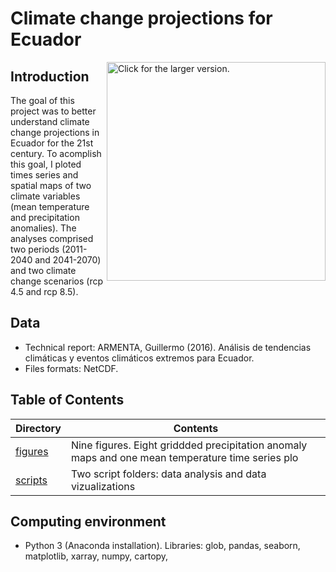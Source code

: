 # Climate change projections for Ecuador

<a href="https://drive.google.com/uc?export=view&id=1gu-YU5yUHHQOmuCr2h9YGyZ1G3m-kCXP">
  <img src="https://drive.google.com/uc?export=view&id=1gu-YU5yUHHQOmuCr2h9YGyZ1G3m-kCXP" style="width: 350px; max-width: 100%; 
  height: auto" align="right" title="Click for the larger version." /></a>

## Introduction

The goal of this project was to better understand climate change projections in Ecuador for the 21st century. 
To acomplish this goal, I ploted times series and spatial maps of two climate variables (mean temperature and precipitation anomalies). 
The analyses comprised two periods (2011-2040 and 2041-2070) and two climate change scenarios (rcp 4.5 and rcp 8.5).

## Data

* Technical report: ARMENTA, Guillermo (2016). Análisis de tendencias climáticas y eventos climáticos extremos para Ecuador.
* Files formats: NetCDF.

## Table of Contents

Directory | Contents 
------------ | ------------- 
[figures](https://github.com/DanielPazminoV/geospatial_analysis/tree/main/climate_projections_ecuador/figures) | Nine figures. Eight griddded precipitation anomaly maps and one mean temperature time series plo              
[scripts](https://github.com/DanielPazminoV/geospatial_analysis/tree/main/climate_projections_ecuador/scripts) | Two script folders: data analysis and data vizualizations

## Computing environment

* Python 3 (Anaconda installation). Libraries: glob, pandas, seaborn, matplotlib, xarray, numpy, cartopy,
